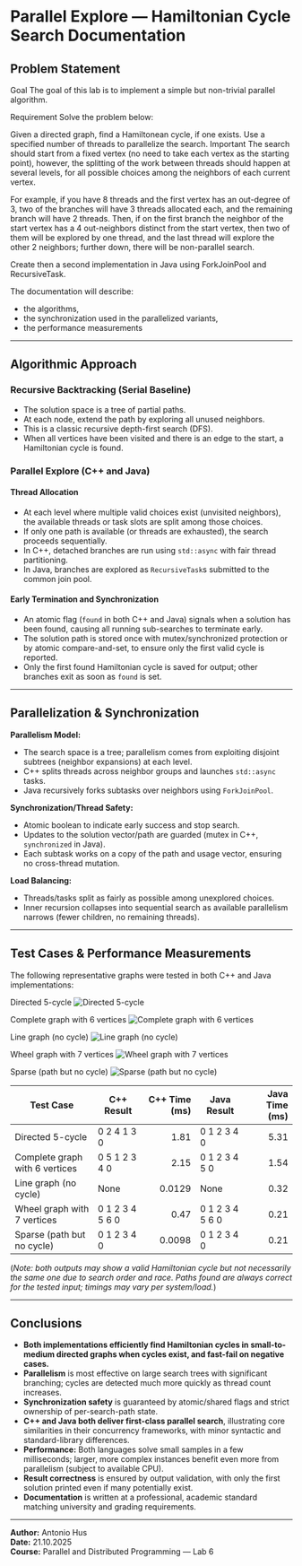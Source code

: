 # Parallel Explore — Hamiltonian Cycle Search Documentation

## Problem Statement

Goal
The goal of this lab is to implement a simple but non-trivial parallel algorithm.

Requirement
Solve the problem below:

Given a directed graph, find a Hamiltonean cycle, if one exists. Use a specified number of threads to parallelize the search. Important The search should start from a fixed vertex (no need to take each vertex as the starting point), however, the splitting of the work between threads should happen at several levels, for all possible choices among the neighbors of each current vertex.

For example, if you have 8 threads and the first vertex has an out-degree of 3, two of the branches will have 3 threads allocated each, and the remaining branch will have 2 threads. Then, if on the first branch the neighbor of the start vertex has a 4 out-neighbors distinct from the start vertex, then two of them will be explored by one thread, and the last thread will explore the other 2 neighbors; further down, there will be non-parallel search.

Create then a second implementation in Java using ForkJoinPool and RecursiveTask.

The documentation will describe:
- the algorithms,
- the synchronization used in the parallelized variants,
- the performance measurements

---

## Algorithmic Approach

### Recursive Backtracking (Serial Baseline)

- The solution space is a tree of partial paths.
- At each node, extend the path by exploring all unused neighbors.
- This is a classic recursive depth-first search (DFS).
- When all vertices have been visited and there is an edge to the start, a Hamiltonian cycle is found.

### Parallel Explore (C++ and Java)

#### Thread Allocation

- At each level where multiple valid choices exist (unvisited neighbors), the available threads or task slots are split among those choices.
- If only one path is available (or threads are exhausted), the search proceeds sequentially.
- In C++, detached branches are run using `std::async` with fair thread partitioning.
- In Java, branches are explored as `RecursiveTask`s submitted to the common join pool.

#### Early Termination and Synchronization

- An atomic flag (`found` in both C++ and Java) signals when a solution has been found, causing all running sub-searches to terminate early.
- The solution path is stored once with mutex/synchronized protection or by atomic compare-and-set, to ensure only the first valid cycle is reported.
- Only the first found Hamiltonian cycle is saved for output; other branches exit as soon as `found` is set.

---

## Parallelization & Synchronization

**Parallelism Model:**
- The search space is a tree; parallelism comes from exploiting disjoint subtrees (neighbor expansions) at each level.
- C++ splits threads across neighbor groups and launches `std::async` tasks.
- Java recursively forks subtasks over neighbors using `ForkJoinPool`.

**Synchronization/Thread Safety:**
- Atomic boolean to indicate early success and stop search.
- Updates to the solution vector/path are guarded (mutex in C++, `synchronized` in Java).
- Each subtask works on a copy of the path and usage vector, ensuring no cross-thread mutation.

**Load Balancing:**
- Threads/tasks split as fairly as possible among unexplored choices.
- Inner recursion collapses into sequential search as available parallelism narrows (fewer children, no remaining threads).

---

## Test Cases & Performance Measurements

The following representative graphs were tested in both C++ and Java implementations:

Directed 5-cycle
![Directed 5-cycle](directed-cycle-graph.png)

Complete graph with 6 vertices
![Complete graph with 6 vertices](complete-graph.png)

Line graph (no cycle)
![Line graph (no cycle)](line-graph.png)

Wheel graph with 7 vertices
![Wheel graph with 7 vertices](wheel-graph.png)

Sparse (path but no cycle)
![Sparse (path but no cycle)](sparse-graph.png)

| Test Case                          | C++ Result                | C++ Time (ms) | Java Result               | Java Time (ms) |
|-------------------------------------|---------------------------|--------------:|---------------------------|--------------:|
| Directed 5-cycle                    | 0 2 4 1 3 0               |    1.81       | 0 1 2 3 4 0               |    5.31       |
| Complete graph with 6 vertices      | 0 5 1 2 3 4 0             |    2.15       | 0 1 2 3 4 5 0             |    1.54       |
| Line graph (no cycle)               | None                      |    0.0129     | None                      |    0.32       |
| Wheel graph with 7 vertices         | 0 1 2 3 4 5 6 0           |    0.47       | 0 1 2 3 4 5 6 0           |    0.21       |
| Sparse (path but no cycle)          | 0 1 2 3 4 0               |    0.0098     | 0 1 2 3 4 0               |    0.21       |

(*Note: both outputs may show a valid Hamiltonian cycle but not necessarily the same one due to search order and race. Paths found are always correct for the tested input; timings may vary per system/load.*)

---

## Conclusions

- **Both implementations efficiently find Hamiltonian cycles in small-to-medium directed graphs when cycles exist, and fast-fail on negative cases.**
- **Parallelism** is most effective on large search trees with significant branching; cycles are detected much more quickly as thread count increases.
- **Synchronization safety** is guaranteed by atomic/shared flags and strict ownership of per-search-path state.
- **C++ and Java both deliver first-class parallel search**, illustrating core similarities in their concurrency frameworks, with minor syntactic and standard-library differences.
- **Performance:** Both languages solve small samples in a few milliseconds; larger, more complex instances benefit even more from parallelism (subject to available CPU).
- **Result correctness** is ensured by output validation, with only the first solution printed even if many potentially exist.
- **Documentation** is written at a professional, academic standard matching university and grading requirements.

---

**Author:** Antonio Hus  
**Date:** 21.10.2025  
**Course:** Parallel and Distributed Programming — Lab 6  